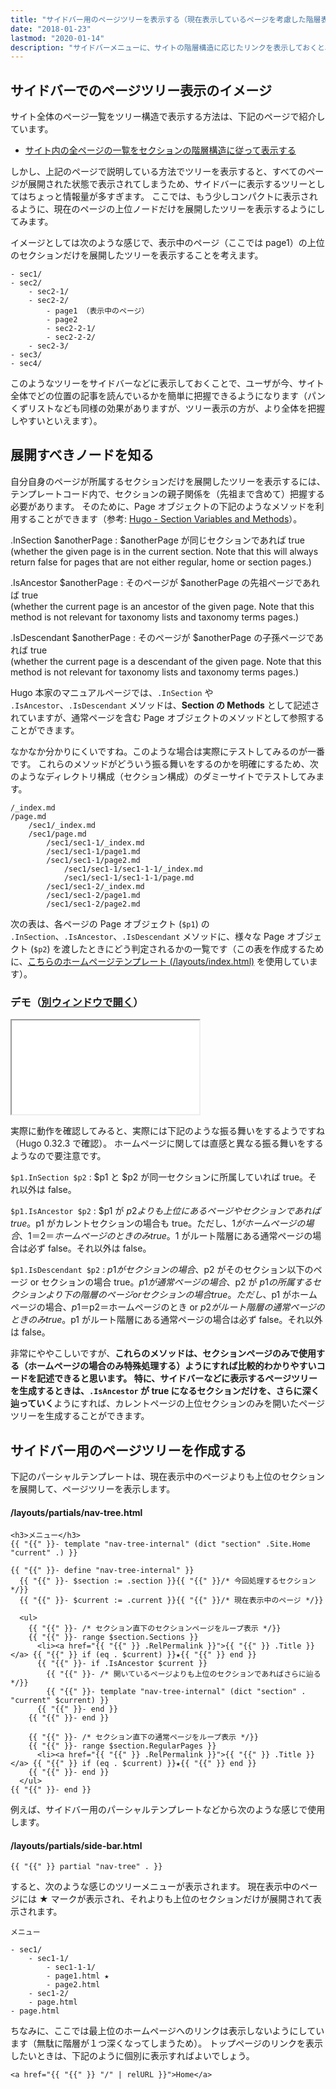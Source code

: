 ```yaml
---
title: "サイドバー用のページツリーを表示する（現在表示しているページを考慮した階層表示）"
date: "2018-01-23"
lastmod: "2020-01-14"
description: "サイドバーメニューに、サイトの階層構造に応じたリンクを表示しておくと、サイト内の様々なページに簡単に移動できるようになります。"
---
```


サイドバーでのページツリー表示のイメージ
----

サイト全体のページ一覧をツリー構造で表示する方法は、下記のページで紹介しています。

* [サイト内の全ページの一覧をセクションの階層構造に従って表示する](page-hierarchy.html)

しかし、上記のページで説明している方法でツリーを表示すると、すべてのページが展開された状態で表示されてしまうため、サイドバーに表示するツリーとしてはちょっと情報量が多すぎます。
ここでは、もう少しコンパクトに表示されるように、現在のページの上位ノードだけを展開したツリーを表示するようにしてみます。

イメージとしては次のような感じで、表示中のページ（ここでは page1）の上位のセクションだけを展開したツリーを表示することを考えます。

~~~
- sec1/
- sec2/
    - sec2-1/
    - sec2-2/
        - page1 （表示中のページ）
        - page2
        - sec2-2-1/
        - sec2-2-2/
    - sec2-3/
- sec3/
- sec4/
~~~

このようなツリーをサイドバーなどに表示しておくことで、ユーザが今、サイト全体でどの位置の記事を読んでいるかを簡単に把握できるようになります（パンくずリストなども同様の効果がありますが、ツリー表示の方が、より全体を把握しやすいといえます）。


展開すべきノードを知る
----

自分自身のページが所属するセクションだけを展開したツリーを表示するには、テンプレートコード内で、セクションの親子関係を（先祖まで含めて）把握する必要があります。
そのために、Page オブジェクトの下記のようなメソッドを利用することができます（参考: [Hugo - Section Variables and Methods](https://gohugo.io/variables/page/#section-variables-and-methods)）。

.InSection $anotherPage
: $anotherPage が同じセクションであれば true<br>(whether the given page is in the current section. Note that this will always return false for pages that are not either regular, home or section pages.)

.IsAncestor $anotherPage
: そのページが $anotherPage の先祖ページであれば true<br>(whether the current page is an ancestor of the given page. Note that this method is not relevant for taxonomy lists and taxonomy terms pages.)

.IsDescendant $anotherPage
: そのページが $anotherPage の子孫ページであれば true<br>(whether the current page is a descendant of the given page. Note that this method is not relevant for taxonomy lists and taxonomy terms pages.)

<div class="note">
Hugo 本家のマニュアルページでは、<code>.InSection</code> や <code>.IsAncestor</code>、<code>.IsDescendant</code> メソッドは、<b>Section の Methods</b> として記述されていますが、通常ページを含む Page オブジェクトのメソッドとして参照することができます。
</div>

なかなか分かりにくいですね。このような場合は実際にテストしてみるのが一番です。
これらのメソッドがどういう振る舞いをするのかを明確にするため、次のようなディレクトリ構成（セクション構成）のダミーサイトでテストしてみます。

~~~
/_index.md
/page.md
    /sec1/_index.md
    /sec1/page.md
        /sec1/sec1-1/_index.md
        /sec1/sec1-1/page1.md
        /sec1/sec1-1/page2.md
            /sec1/sec1-1/sec1-1-1/_index.md
            /sec1/sec1-1/sec1-1-1/page.md
        /sec1/sec1-2/_index.md
        /sec1/sec1-2/page1.md
        /sec1/sec1-2/page2.md
~~~

次の表は、各ページの Page オブジェクト (`$p1`) の `.InSection`、`.IsAncestor`、`.IsDescendant` メソッドに、様々な Page オブジェクト (`$p2`) を渡したときにどう判定されるかの一覧です（この表を作成するために、[こちらのホームページテンプレート (/layouts/index.html)](sidebar-menu-index.txt) を使用しています）。

### デモ（<a target="_blank" href="sidebar-menu-demo.html">別ウィンドウで開く</a>）
<iframe class="xHtmlDemo" src="sidebar-menu-demo.html"></iframe>

実際に動作を確認してみると、実際には下記のような振る舞いをするようですね（Hugo 0.32.3 で確認）。
ホームページに関しては直感と異なる振る舞いをするようなので要注意です。

`$p1.InSection $p2`
: $p1 と $p2 が同一セクションに所属していれば true。それ以外は false。

`$p1.IsAncestor $p2`
: $p1 が $p2 よりも上位にあるページやセクションであれば true。$p1 がカレントセクションの場合も true。ただし、$1 がホームページの場合、$1＝$2＝ホームページのときのみ true。$1 がルート階層にある通常ページの場合は必ず false。それ以外は false。

`$p1.IsDescendant $p2`
: $p1 がセクションの場合、$p2 がそのセクション以下のページ or セクションの場合 true。$p1 が通常ページの場合、$p2 が $p1 の所属するセクションより下の階層のページ or セクションの場合 true。ただし、$p1 がホームページの場合、$p1＝$p2＝ホームページのとき or $p2 がルート階層の通常ページのときのみ true。$p1 がルート階層にある通常ページの場合は必ず false。それ以外は false。

非常にややこしいですが、**これらのメソッドは、セクションページのみで使用する（ホームページの場合のみ特殊処理する）**ようにすれば比較的わかりやすいコードを記述できると思います。
特に、サイドバーなどに表示するページツリーを生成するときは、**`.IsAncestor` が true になるセクションだけを、さらに深く辿っていく**ようにすれば、カレントページの上位セクションのみを開いたページツリーを生成することができます。


サイドバー用のページツリーを作成する
----

下記のパーシャルテンプレートは、現在表示中のページよりも上位のセクションを展開して、ページツリーを表示します。

#### /layouts/partials/nav-tree.html

~~~
<h3>メニュー</h3>
{{ "{{" }}- template "nav-tree-internal" (dict "section" .Site.Home "current" .) }}

{{ "{{" }}- define "nav-tree-internal" }}
  {{ "{{" }}- $section := .section }}{{ "{{" }}/* 今回処理するセクション */}}
  {{ "{{" }}- $current := .current }}{{ "{{" }}/* 現在表示中のページ */}}

  <ul>
    {{ "{{" }}- /* セクション直下のセクションページをループ表示 */}}
    {{ "{{" }}- range $section.Sections }}
      <li><a href="{{ "{{" }} .RelPermalink }}">{{ "{{" }} .Title }}</a> {{ "{{" }} if (eq . $current) }}★{{ "{{" }} end }}
      {{ "{{" }}- if .IsAncestor $current }}
        {{ "{{" }}- /* 開いているページよりも上位のセクションであればさらに辿る */}}
        {{ "{{" }}- template "nav-tree-internal" (dict "section" . "current" $current) }}
      {{ "{{" }}- end }}
    {{ "{{" }}- end }}

    {{ "{{" }}- /* セクション直下の通常ページをループ表示 */}}
    {{ "{{" }}- range $section.RegularPages }}
      <li><a href="{{ "{{" }} .RelPermalink }}">{{ "{{" }} .Title }}</a> {{ "{{" }} if (eq . $current) }}★{{ "{{" }} end }}
    {{ "{{" }}- end }}
  </ul>
{{ "{{" }}- end }}
~~~

例えば、サイドバー用のパーシャルテンプレートなどから次のような感じで使用します。

#### /layouts/partials/side-bar.html

~~~
{{ "{{" }} partial "nav-tree" . }}
~~~

すると、次のような感じのツリーメニューが表示されます。
現在表示中のページには ★ マークが表示され、それよりも上位のセクションだけが展開されて表示されます。

~~~
メニュー

- sec1/
    - sec1-1/
        - sec1-1-1/
        - page1.html ★
        - page2.html
    - sec1-2/
    - page.html
- page.html
~~~

ちなみに、ここでは最上位のホームページへのリンクは表示しないようにしています（無駄に階層が１つ深くなってしまうため）。
トップページのリンクを表示したいときは、下記のように個別に表示すればよいでしょう。

~~~
<a href="{{ "{{" }} "/" | relURL }}">Home</a>
~~~


